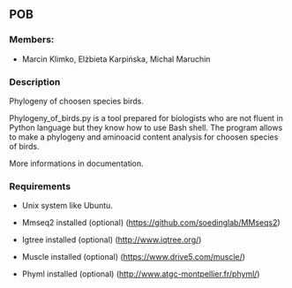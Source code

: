 ## POB

### Members: 
* Marcin Klimko, Elżbieta Karpińska, Michal Maruchin

### Description
Phylogeny of choosen species birds.

Phylogeny_of_birds.py is a tool prepared for biologists who are not fluent in Python language but they know how to use Bash shell. 
The program allows to make a phylogeny and aminoacid content analysis for choosen species of birds.

More informations in documentation.

### Requirements
* Unix system like Ubuntu.

* Mmseq2 installed (optional) (https://github.com/soedinglab/MMseqs2)
* Igtree installed (optional) (http://www.iqtree.org/)
* Muscle installed (optional) (https://www.drive5.com/muscle/)
* Phyml installed (optional) (http://www.atgc-montpellier.fr/phyml/)
